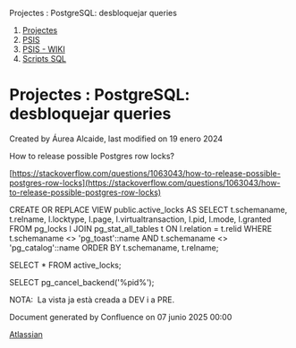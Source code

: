 Projectes : PostgreSQL: desbloquejar queries  

1.  [Projectes](index.md)
2.  [PSIS](PSIS_24215797.md)
3.  [PSIS - WIKI](PSIS---WIKI_24215598.md)
4.  [Scripts SQL](Scripts-SQL_24215612.md)

Projectes : PostgreSQL: desbloquejar queries
============================================

Created by Áurea Alcaide, last modified on 19 enero 2024

How to release possible Postgres row locks?

[https://stackoverflow.com/questions/1063043/how-to-release-possible-postgres-row-locks](https://stackoverflow.com/questions/1063043/how-to-release-possible-postgres-row-locks)

  

CREATE OR REPLACE VIEW public.active\_locks AS
SELECT t.schemaname,
t.relname,
l.locktype,
l.page,
l.virtualtransaction,
l.pid,
l.mode,
l.granted
FROM pg\_locks l
JOIN pg\_stat\_all\_tables t ON l.relation = t.relid
WHERE t.schemaname <> 'pg\_toast'::name AND t.schemaname <> 'pg\_catalog'::name
ORDER BY t.schemaname, t.relname;


SELECT \* FROM active\_locks;


SELECT pg\_cancel\_backend('%pid%');

NOTA:  La vista ja està creada a DEV i a PRE.

Document generated by Confluence on 07 junio 2025 00:00

[Atlassian](http://www.atlassian.com/)